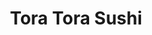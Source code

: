 ---
layout: place
title: "Tora Tora Sushi"
permalink: /california/san-diego/tora-tora-sushi.html
stateAbbr: CA
stateName: California
cityName: San Diego
seo:
  name: "Tora Tora Sushi"
  type: Restaurant
  links: http://www.toratorasushi.com/
description: "Tora Tora Sushi serves delicious sushi in San Diego, California. Try fresh Japanese dishes for a great dining experience. Available for takeout, delivery, lunch, and dinner."
place_id: ChIJ3dC9KF7524ARt2aB61zMLIg
photos:
  - name: >-
      places/ChIJ3dC9KF7524ARt2aB61zMLIg/photos/AeeoHcJnjN6mRGPqmrtcl5q89H2QqwAcH5tSQLRYXd-DzRw23qt8SGcTBhr5imD1918Ai7_-jNmxG3hJzzJuOT3JjdnZx4M8wH7B05HRFykDQX1lc699GOM9k1Azvn7L4nEryUY-2bMhYxY2YDQyWB6Z6yGHd_D24ud4oDUaVHQh6I18gJXIBHlVqEZVgBEx_lCFS5i39Of1MyVNuH1bphtHNpATfmRHN_x88LkgIhLAgSz4uqwoaJwRlEnBUCYghUnJvFJvRDvwHbFNSYX8rVQAyjx6vLbCDE69tu9IWWrNRzXbMw
    widthPx: 1512
    heightPx: 2016
    authorAttributions:
      - displayName: Tora Tora Sushi
        uri: https://maps.google.com/maps/contrib/100501449829955728648
        photoUri: >-
          https://lh3.googleusercontent.com/a-/ALV-UjXlfRAvIsLPOU7FNLMIGWfeNfjU2sV3vFmFYa3F8MaWn4RFEEU=s100-p-k-no-mo
    flagContentUri: >-
      https://www.google.com/local/imagery/report/?cb_client=maps_api_places.places_api&image_key=!1e10!2sAF1QipOsgXeN9FOejzS2pTCKPrhX4WEhwIUNQYLWr0mi&hl=en-US
    googleMapsUri: >-
      https://www.google.com/maps/place//data=!3m4!1e2!3m2!1sAF1QipOsgXeN9FOejzS2pTCKPrhX4WEhwIUNQYLWr0mi!2e10!4m2!3m1!1s0x80dbf95e28bdd0dd:0x882ccc5ceb8166b7
  - name: >-
      places/ChIJ3dC9KF7524ARt2aB61zMLIg/photos/AeeoHcKxeU3pDkuz3cLcFLGqB9uL0egzwcyEt_KZAO8umevkWomnbVWnuIRkRnLm8AZ0221wbA5yhrUBDfJLr5cynqr-2fnc95aAyZ11tYHUv4kKKPSvflTqbYqOYAUar91Iv-Ug2KM6AIr-H-2CYIb6qqkoRDuGKQQHd63Ofg_aJslr2daL59KldeRQ2SnnoszvIISbpnl5TUuOIF-r1ZHA468idXqKMm8WojlYjz7PDOyh4ZwFF6ACP6JKz7fUZVCrhSFiCCQNkfzgp5e1iZX_8YbDis-hay7NEDuriKoh5Vzq4w
    widthPx: 4032
    heightPx: 3024
    authorAttributions:
      - displayName: Tora Tora Sushi
        uri: https://maps.google.com/maps/contrib/100501449829955728648
        photoUri: >-
          https://lh3.googleusercontent.com/a-/ALV-UjXlfRAvIsLPOU7FNLMIGWfeNfjU2sV3vFmFYa3F8MaWn4RFEEU=s100-p-k-no-mo
    flagContentUri: >-
      https://www.google.com/local/imagery/report/?cb_client=maps_api_places.places_api&image_key=!1e10!2sAF1QipOlchftdSOgTV8khKdQ9_gidCXzhQ00qWsJG74T&hl=en-US
    googleMapsUri: >-
      https://www.google.com/maps/place//data=!3m4!1e2!3m2!1sAF1QipOlchftdSOgTV8khKdQ9_gidCXzhQ00qWsJG74T!2e10!4m2!3m1!1s0x80dbf95e28bdd0dd:0x882ccc5ceb8166b7
  - name: >-
      places/ChIJ3dC9KF7524ARt2aB61zMLIg/photos/AeeoHcI4p6edx-cV53GN249ixjMj1sVqjkDeiU3L8ccuh-BV91bkzAci3XGTaxlMG2I6sYOhZOVA-jDEb4mdnhXi3sMmwEdbBWtLeGO4SVZLFOPG5UiSGqeX6VsrmtyeUAn0DQFF-s62SJFaN55mPP4EyBSSJP8tDsTl3j2jYpsOfSZbByucnCgWewfaiyGYvj42OxPkjvMhgSHporGVHGjFgYqtMClS61SyoeM_GQ1HveECMdOTCiTFB1hppWOlG0MqdPj2c5TnBMV8iHqi39COR0KbSekCI5_DyHXCTv0wOAHEEQ
    widthPx: 4030
    heightPx: 2779
    authorAttributions:
      - displayName: Tora Tora Sushi
        uri: https://maps.google.com/maps/contrib/100501449829955728648
        photoUri: >-
          https://lh3.googleusercontent.com/a-/ALV-UjXlfRAvIsLPOU7FNLMIGWfeNfjU2sV3vFmFYa3F8MaWn4RFEEU=s100-p-k-no-mo
    flagContentUri: >-
      https://www.google.com/local/imagery/report/?cb_client=maps_api_places.places_api&image_key=!1e10!2sAF1QipO4GVVsX48fYGYE6gBW09P62-qB1uSEqIYyX9WE&hl=en-US
    googleMapsUri: >-
      https://www.google.com/maps/place//data=!3m4!1e2!3m2!1sAF1QipO4GVVsX48fYGYE6gBW09P62-qB1uSEqIYyX9WE!2e10!4m2!3m1!1s0x80dbf95e28bdd0dd:0x882ccc5ceb8166b7
  - name: >-
      places/ChIJ3dC9KF7524ARt2aB61zMLIg/photos/AeeoHcLuJS5WVQTKfRuEkZ2kibxieJwkhVBEUgYg0eN1MISBjltPyXa017_r9XSnS9O9aM5NXpwiDEb2tBhaSMsV0oaivvMTFbxufdOlkgbxrXHUWYu5W8sWpl4LoL_B1NPh9RSbtz-8CkKT_ulKAe56k6G_BVFwELFeVTxQ0OPD-t1YtIWl6LjxsaRDiNMvNPI2_9p0SPAPtvmGBj9wYv0fE2woRFImaQao7LSMiQltlZOGR5X2WVk9GYnFJjjecSkSA-492VyA9EXNuY_li8vYwi7-lLIbxNXy-SabUdJL1d39Aw
    widthPx: 4411
    heightPx: 2929
    authorAttributions:
      - displayName: Tora Tora Sushi
        uri: https://maps.google.com/maps/contrib/100501449829955728648
        photoUri: >-
          https://lh3.googleusercontent.com/a-/ALV-UjXlfRAvIsLPOU7FNLMIGWfeNfjU2sV3vFmFYa3F8MaWn4RFEEU=s100-p-k-no-mo
    flagContentUri: >-
      https://www.google.com/local/imagery/report/?cb_client=maps_api_places.places_api&image_key=!1e10!2sAF1QipP5tfJDm9LFezy_Tkn-868QbrYx9lsgdDrgowax&hl=en-US
    googleMapsUri: >-
      https://www.google.com/maps/place//data=!3m4!1e2!3m2!1sAF1QipP5tfJDm9LFezy_Tkn-868QbrYx9lsgdDrgowax!2e10!4m2!3m1!1s0x80dbf95e28bdd0dd:0x882ccc5ceb8166b7
  - name: >-
      places/ChIJ3dC9KF7524ARt2aB61zMLIg/photos/AeeoHcLLTUE1C94frvrDuKYbCx8XZre_ZmLCVRDdo_cdPh3wIeRP-j-u9llouOdkcL4_3w67QHTxCzScLV7q6x8Gm34V6x_D_5-eCbBatsH5zVsf_hq-kaL72cMWWd3jUsQCeQZM9YaBSMEyD8n0MT42Viu63fOn5U-MRv99GJZU2rM-UfgRFSGD55nCgo9VyGcCRrO8BzvGDn7tgdMfH4Dur8c9QGU0chAd1tlaXa9R6ixiyYdaC_pJmW2bnTtAKrvUijhmzvCy_bPCDivPYyK_fOhWMl2NIcieV7b1NHR_IdPlpTgd3XzdYu8Yx3g2FM61GF5OHsjtoVeHkzMriS_yPR1bNbc8EMXx_2JqGPDQNGUwvaI5-BrRKw1rGUiOp_E0c_zjTFw2eKtmjaYC3J46Bl0BPO9qPcrBBTxo5fjoqXAQBPM
    widthPx: 4080
    heightPx: 3072
    authorAttributions:
      - displayName: Robby Ticknor (TicknorPhoto)
        uri: https://maps.google.com/maps/contrib/106530468110569616272
        photoUri: >-
          https://lh3.googleusercontent.com/a-/ALV-UjVTel6Cx9g_Rss0kK0l6C3q4hzx8uDMePZ7kJNxVVF7f-C-9b8cAQ=s100-p-k-no-mo
    flagContentUri: >-
      https://www.google.com/local/imagery/report/?cb_client=maps_api_places.places_api&image_key=!1e10!2sCIHM0ogKEICAgIDd2fSNuQE&hl=en-US
    googleMapsUri: >-
      https://www.google.com/maps/place//data=!3m4!1e2!3m2!1sCIHM0ogKEICAgIDd2fSNuQE!2e10!4m2!3m1!1s0x80dbf95e28bdd0dd:0x882ccc5ceb8166b7
  - name: >-
      places/ChIJ3dC9KF7524ARt2aB61zMLIg/photos/AeeoHcLV7wysQlganXFT30hhZHyiQQ-jqcxmNQAZBKbcCg3eFUx5w6DVVWhB2Hd5FpgTtI0uLevDVW6-0aVAVj191qxBX095cKk848PAURxhjy9gYCheg8BWeXYdmiXsT_AA6L5W9L9x8UgvVQABZC1Bf4Ufnf2YmIU0CUzPK0h9M_h9G_GInsRMCqRW1Ii9AqylCWtmc73Q5KLVuBMj0WWKTGzfASwRqX7acOVQTnOVHjrvclTcevO9fIp1znvi-saCsPtXwGbX1Y1T2g3qlLa-IQkvPeiOO2jiKQCvCpxrv0ag3Q
    widthPx: 4032
    heightPx: 3024
    authorAttributions:
      - displayName: Tora Tora Sushi
        uri: https://maps.google.com/maps/contrib/100501449829955728648
        photoUri: >-
          https://lh3.googleusercontent.com/a-/ALV-UjXlfRAvIsLPOU7FNLMIGWfeNfjU2sV3vFmFYa3F8MaWn4RFEEU=s100-p-k-no-mo
    flagContentUri: >-
      https://www.google.com/local/imagery/report/?cb_client=maps_api_places.places_api&image_key=!1e10!2sAF1QipN8CHgMWS2lFDEzyuxzbO4oThk8pRNmM-Ka-9NX&hl=en-US
    googleMapsUri: >-
      https://www.google.com/maps/place//data=!3m4!1e2!3m2!1sAF1QipN8CHgMWS2lFDEzyuxzbO4oThk8pRNmM-Ka-9NX!2e10!4m2!3m1!1s0x80dbf95e28bdd0dd:0x882ccc5ceb8166b7
  - name: >-
      places/ChIJ3dC9KF7524ARt2aB61zMLIg/photos/AeeoHcKA1nAOIFkEwFzuxJ9TGXPSOYmM7uHy-rcoZZYX1smz2ibQSbD1tQCiWLciBD-cj6LBryG-Ekm9hiNzObMO0GXNVWR6JIyIYaMf9Cxmb_wub8pDc3luFjAvRtM0yuia322Oz6JmVWv04H28LI6YrfJPjyzidHI1vya8ifeOk44lJPZJKb2nvvMb2BOEtGVLEqrKYV7r2zIt9R9aBH3oaTcmxBnyQWouSZYzdifFHgDfxp6BMD-TKfiToLZ8VQT-unXM0xqE31yxWzz1qvxhz6fQnGRl1RP3901_geXFc-YXPuPeM75s7NuYHTiXxYLGk54UeOlsxdYpGTezKyHEy-1CLqfffcI3dU_MzGalvAMUgfZhB-uyeylt_NbY7sxAwJbJSrjo8UUhFAbQhxOxpRKNc3bIF1wSUSb3pk9AaD4l2A
    widthPx: 4032
    heightPx: 3024
    authorAttributions:
      - displayName: JC
        uri: https://maps.google.com/maps/contrib/108819977675690923885
        photoUri: >-
          https://lh3.googleusercontent.com/a-/ALV-UjUGqsS01IhVd-AWnAcwHQ3PWMRHTKtSChXHR_7hDInfb46t9ldqaw=s100-p-k-no-mo
    flagContentUri: >-
      https://www.google.com/local/imagery/report/?cb_client=maps_api_places.places_api&image_key=!1e10!2sCIHM0ogKEICAgID228n2Iw&hl=en-US
    googleMapsUri: >-
      https://www.google.com/maps/place//data=!3m4!1e2!3m2!1sCIHM0ogKEICAgID228n2Iw!2e10!4m2!3m1!1s0x80dbf95e28bdd0dd:0x882ccc5ceb8166b7
  - name: >-
      places/ChIJ3dC9KF7524ARt2aB61zMLIg/photos/AeeoHcL3YyA07H_qJ8FW76whqWn07RTD4hBaitpgA6_7NUbkKZ-FHYp7hjAi9J0knQAMFvWswSMKjEqhdi_ZD7E8D2yvZ_xneyjcrrw9kGBXrcHQ0wvgcNsM4v9SwXHjNBvmANHcV7stvTaUmUqbtdYCh11ia3zEBEm7nGpZa4n0m4E6T_vjLGcV1gKFIAMF0Xl18A2N4bdImEUq2fG6ucYYCv3Bus0I2A58-KdJzHnBFjjXPALiA8jC-e5PQShHEpAo7iZ7bnuQuGaX6yjVDuujNcsJbhA9TMfMK-HWR1RycVVwCOgiMsUNEQPJ3NXd-BXslMCZkECyq8uIXzQGYJXyzGGMq7FpEVMRK0XaTQQ8gbP_8D0Rs5ZihnJ2LNZ3W9f7RPWTYAOM5W8brfNwT8D0FipkmNnxMSzqRLIiWw43_FM
    widthPx: 4032
    heightPx: 3024
    authorAttributions:
      - displayName: Justin Fan
        uri: https://maps.google.com/maps/contrib/101662871399052936171
        photoUri: >-
          https://lh3.googleusercontent.com/a-/ALV-UjUsr5NJNtOGdNe2cXiIQDgGl4LNJqYNlR6m4yWM0mMrqJKpyqu5=s100-p-k-no-mo
    flagContentUri: >-
      https://www.google.com/local/imagery/report/?cb_client=maps_api_places.places_api&image_key=!1e10!2sCIHM0ogKEICAgIDOiPeETw&hl=en-US
    googleMapsUri: >-
      https://www.google.com/maps/place//data=!3m4!1e2!3m2!1sCIHM0ogKEICAgIDOiPeETw!2e10!4m2!3m1!1s0x80dbf95e28bdd0dd:0x882ccc5ceb8166b7
  - name: >-
      places/ChIJ3dC9KF7524ARt2aB61zMLIg/photos/AeeoHcLGqOzxNCJuIVJfrPq23R5poqbBqUrWHNQiEtZZY39tU0xrK-cbsUHQ2Lee-Vosm0bUKrDwZTUDxbLVi64U7EhDq4j0qimvRdlH2hpYDQUo_wg3zhOKjYs5TNgYLq-zGICAO_UzQ2_0lB2Vkj0BIpwmwObW_3CtkMww3pJmttQ00HYpxnQcdSlZlHsABJqXCkqHzdKpEDlL9Z3f-yCbP862ttSLf8CmWJhL-YrjICXB0NHk2fASLFoU_Zpdy39TnV8hobxJvy1wAZDgJLMGOKpqayq83HmqWeo7L1G04lRganDKl1GWxSmYIvTE8ZHKGoMy8RvMJp_8fauREzOQQthH6jlnLkClFFpIlvGiSCY4MkrtAT9T_fWTT3D6CBnFdXhVAxPN3m5ySYx-qU8S30g9bm92MudomcLDw-9lVNELGbg
    widthPx: 3024
    heightPx: 4032
    authorAttributions:
      - displayName: John Houghton
        uri: https://maps.google.com/maps/contrib/112558994359615939256
        photoUri: >-
          https://lh3.googleusercontent.com/a-/ALV-UjXNbAkYC4-wPkF6Md-Cx9XqU2zgA8mbvHKQuW2e91nYI_L8TK3K=s100-p-k-no-mo
    flagContentUri: >-
      https://www.google.com/local/imagery/report/?cb_client=maps_api_places.places_api&image_key=!1e10!2sCIHM0ogKEICAgICX7O6xzgE&hl=en-US
    googleMapsUri: >-
      https://www.google.com/maps/place//data=!3m4!1e2!3m2!1sCIHM0ogKEICAgICX7O6xzgE!2e10!4m2!3m1!1s0x80dbf95e28bdd0dd:0x882ccc5ceb8166b7
  - name: >-
      places/ChIJ3dC9KF7524ARt2aB61zMLIg/photos/AeeoHcJyi2WI7zlPpXWgUClKNEJ_igBIDbFNuHsFOcfXE3uQP54gvQ3KT7fg6z0QWWereL0J2DA4lzdA8Xp-14gfSpoqnEOm0sr9TdqE_F-RNV1qt4bHtbUIsHZkEa0RvB3pP2d4OcNVOGKj6_AuRpbsuko_ijjmAOC8VkeInV38dd_r9yUO4cqHO-DEwja9kQQOgdICe2KT5hPnpCNBCaxHGqcwTNO4TpPKKz4-RUFsx0mpMnbL_R10A13TwpBHqOOVH0HXer3_kjFKMesov4raFw4VaC2bc88eA7wxrMVKuCbqlYvvhElRB1iA5TOM_GMki5aM34b9UhKGlqv5ufbgyx9q1z4pV28TdxLE-qu9JsKiRv0cEUQnXqvxV9bmVTpYSWhi42lziF80-D-TY_M6yLpeHYy4M-vYGIyihsW4nHqTdP4
    widthPx: 4032
    heightPx: 3024
    authorAttributions:
      - displayName: Justin Fan
        uri: https://maps.google.com/maps/contrib/101662871399052936171
        photoUri: >-
          https://lh3.googleusercontent.com/a-/ALV-UjUsr5NJNtOGdNe2cXiIQDgGl4LNJqYNlR6m4yWM0mMrqJKpyqu5=s100-p-k-no-mo
    flagContentUri: >-
      https://www.google.com/local/imagery/report/?cb_client=maps_api_places.places_api&image_key=!1e10!2sCIHM0ogKEICAgIDOiPeEjwE&hl=en-US
    googleMapsUri: >-
      https://www.google.com/maps/place//data=!3m4!1e2!3m2!1sCIHM0ogKEICAgIDOiPeEjwE!2e10!4m2!3m1!1s0x80dbf95e28bdd0dd:0x882ccc5ceb8166b7
address: '8155 Mira Mesa Blvd #3, San Diego, CA 92126, USA'
street: '8155 Mira Mesa Blvd #3'
city: San Diego
state: CA
zip: '92126'
country: USA
neighborhood: Mira Mesa
latitude: '32.910885'
longitude: '-117.147455'
accessibility_options:
  wheelchairAccessibleParking: true
  wheelchairAccessibleEntrance: true
  wheelchairAccessibleRestroom: true
  wheelchairAccessibleSeating: true
business_status: OPERATIONAL
name: Tora Tora Sushi
google_maps_links:
  directionsUri: >-
    https://www.google.com/maps/dir//''/data=!4m7!4m6!1m1!4e2!1m2!1m1!1s0x80dbf95e28bdd0dd:0x882ccc5ceb8166b7!3e0
  placeUri: https://maps.google.com/?cid=9812442387593651895
  writeAReviewUri: >-
    https://www.google.com/maps/place//data=!4m3!3m2!1s0x80dbf95e28bdd0dd:0x882ccc5ceb8166b7!12e1
  reviewsUri: >-
    https://www.google.com/maps/place//data=!4m4!3m3!1s0x80dbf95e28bdd0dd:0x882ccc5ceb8166b7!9m1!1b1
  photosUri: >-
    https://www.google.com/maps/place//data=!4m3!3m2!1s0x80dbf95e28bdd0dd:0x882ccc5ceb8166b7!10e5
primary_type: Japanese Restaurant
opening_hours:
  regular: null
  current: null
secondary_opening_hours:
  regular:
    weekdayDescriptions: null
    type: null
  current:
    weekdayDescriptions: null
    type: null
phone: (858) 322-3356
price_level: PRICE_LEVEL_MODERATE
price_range: $10 &ndash; $20
rating: '4.3'
rating_count: 73
website: http://www.toratorasushi.com/
reviews:
  - name: >-
      places/ChIJ3dC9KF7524ARt2aB61zMLIg/reviews/ChdDSUhNMG9nS0VJQ0FnTUN3d012THZRRRAB
    relativePublishTimeDescription: 4 weeks ago
    rating: 5
    text:
      text: >-
        SO phenomenal & fairly priced, the lemon cilantro specialty roll was
        truly to die for & the garlic pepper tuna specialty roll was delicious
        as well. plus the crunchy class roll & the shrimp tempura classic roll
        were perfectly done, overall so delicious & i can't wait to go back

        the only picture i got was of the last 3 pieces of the lemon cilantro
        roll because i devoured the rest of it before i remembered to take pics
        whoops
      languageCode: en
    originalText:
      text: >-
        SO phenomenal & fairly priced, the lemon cilantro specialty roll was
        truly to die for & the garlic pepper tuna specialty roll was delicious
        as well. plus the crunchy class roll & the shrimp tempura classic roll
        were perfectly done, overall so delicious & i can't wait to go back

        the only picture i got was of the last 3 pieces of the lemon cilantro
        roll because i devoured the rest of it before i remembered to take pics
        whoops
      languageCode: en
    authorAttribution:
      displayName: xanna o
      uri: https://www.google.com/maps/contrib/108124603222642654966/reviews
      photoUri: >-
        https://lh3.googleusercontent.com/a-/ALV-UjXt9i8D43rSNwDzy1JprEP8PrlyG3paTZwCe29DQadpTce1ay_fjA=s128-c0x00000000-cc-rp-mo-ba2
    publishTime: '2025-03-15T20:57:21.872408Z'
    flagContentUri: >-
      https://www.google.com/local/review/rap/report?postId=ChdDSUhNMG9nS0VJQ0FnTUN3d012THZRRRAB&d=17924085&t=1
    googleMapsUri: >-
      https://www.google.com/maps/reviews/data=!4m6!14m5!1m4!2m3!1sChdDSUhNMG9nS0VJQ0FnTUN3d012THZRRRAB!2m1!1s0x80dbf95e28bdd0dd:0x882ccc5ceb8166b7
  - name: >-
      places/ChIJ3dC9KF7524ARt2aB61zMLIg/reviews/ChdDSUhNMG9nS0VJQ0FnSUM3eE5XZHFnRRAB
    relativePublishTimeDescription: 8 months ago
    rating: 5
    text:
      text: >-
        Ordered for takeout and the staff were nice. The restaurant is clean and
        I love the mural! The food is super fresh and tasty. I highly recommend.
        The baked sushi is the best baked sushi I've ever gotten and their
        nigiri is soo good it melts in your mouth.
      languageCode: en
    originalText:
      text: >-
        Ordered for takeout and the staff were nice. The restaurant is clean and
        I love the mural! The food is super fresh and tasty. I highly recommend.
        The baked sushi is the best baked sushi I've ever gotten and their
        nigiri is soo good it melts in your mouth.
      languageCode: en
    authorAttribution:
      displayName: Ayla M
      uri: https://www.google.com/maps/contrib/108026253395924612829/reviews
      photoUri: >-
        https://lh3.googleusercontent.com/a-/ALV-UjU7OL6eHZyLhqIoFybCyz6m-GdnQSlm0TNsBR4dN7nJZrPl2Xzi=s128-c0x00000000-cc-rp-mo-ba4
    publishTime: '2024-08-12T16:05:20.984261Z'
    flagContentUri: >-
      https://www.google.com/local/review/rap/report?postId=ChdDSUhNMG9nS0VJQ0FnSUM3eE5XZHFnRRAB&d=17924085&t=1
    googleMapsUri: >-
      https://www.google.com/maps/reviews/data=!4m6!14m5!1m4!2m3!1sChdDSUhNMG9nS0VJQ0FnSUM3eE5XZHFnRRAB!2m1!1s0x80dbf95e28bdd0dd:0x882ccc5ceb8166b7
  - name: >-
      places/ChIJ3dC9KF7524ARt2aB61zMLIg/reviews/ChdDSUhNMG9nS0VJQ0FnSUQzd05TcTNBRRAB
    relativePublishTimeDescription: 5 months ago
    rating: 3
    text:
      text: >-
        The sushi here is incredible which is why I keep coming back. However,
        it seems that the chef doesn’t even know their own menu. The past four
        times I’ve been here, they’ve gotten at least one thing wrong every
        single time. Sometimes it’s even wrong on the second time. It’s
        extremely frustrating but the staff is always accommodating to fixing
        the issue. I just wish they would do a better job at checking to see if
        the rolls are correct so I wouldn’t have to. I’ll keep coming back
        because the food is fantastic, but I hope they’ll fix this issue in the
        future.
      languageCode: en
    originalText:
      text: >-
        The sushi here is incredible which is why I keep coming back. However,
        it seems that the chef doesn’t even know their own menu. The past four
        times I’ve been here, they’ve gotten at least one thing wrong every
        single time. Sometimes it’s even wrong on the second time. It’s
        extremely frustrating but the staff is always accommodating to fixing
        the issue. I just wish they would do a better job at checking to see if
        the rolls are correct so I wouldn’t have to. I’ll keep coming back
        because the food is fantastic, but I hope they’ll fix this issue in the
        future.
      languageCode: en
    authorAttribution:
      displayName: Chase
      uri: https://www.google.com/maps/contrib/111557212073619819524/reviews
      photoUri: >-
        https://lh3.googleusercontent.com/a-/ALV-UjW3VFLpbA9BoNpFFSwc3AVpoEOnX3CcsdL4oAmx2WyIhJep5F02=s128-c0x00000000-cc-rp-mo
    publishTime: '2024-11-11T01:21:09.312404Z'
    flagContentUri: >-
      https://www.google.com/local/review/rap/report?postId=ChdDSUhNMG9nS0VJQ0FnSUQzd05TcTNBRRAB&d=17924085&t=1
    googleMapsUri: >-
      https://www.google.com/maps/reviews/data=!4m6!14m5!1m4!2m3!1sChdDSUhNMG9nS0VJQ0FnSUQzd05TcTNBRRAB!2m1!1s0x80dbf95e28bdd0dd:0x882ccc5ceb8166b7
  - name: >-
      places/ChIJ3dC9KF7524ARt2aB61zMLIg/reviews/ChdDSUhNMG9nS0VJQ0FnTURJN09TLWl3RRAB
    relativePublishTimeDescription: in the last week
    rating: 2
    text:
      text: >-
        My boyfriend decided to take me out for a nice sushi lunch here at tora
        tora. We’ve been here before in the past, and I wish we went more back
        then. The reason is because they changed their menu. And not for the
        better. The menu isn’t cute anymore, there’s very limited “sides”. They
        got rid of the corn cheese which I loved. We ordered their sashimi set.
        Which wasn’t much food at all for us to share. And they added on a
        salad, miso soup, and maki roll. The salad was okay? Miso soup is as
        expected, and the maki roll (which is a plain ol cucumber roll) had
        mint. Which wasn’t good in my opinion. This all costed $40 with the tip.
        My boyfriend got a stomach ache and I couldn’t tell you from which
        sushi. Their salmon is good, though. Anyway I went next door to golden
        chopsticks and for a fraction of the price and ALOT of food we were more
        satisfied.

        Bummer about the menu change. Try adding more interesting items at a
        better price. Thank you
      languageCode: en
    originalText:
      text: >-
        My boyfriend decided to take me out for a nice sushi lunch here at tora
        tora. We’ve been here before in the past, and I wish we went more back
        then. The reason is because they changed their menu. And not for the
        better. The menu isn’t cute anymore, there’s very limited “sides”. They
        got rid of the corn cheese which I loved. We ordered their sashimi set.
        Which wasn’t much food at all for us to share. And they added on a
        salad, miso soup, and maki roll. The salad was okay? Miso soup is as
        expected, and the maki roll (which is a plain ol cucumber roll) had
        mint. Which wasn’t good in my opinion. This all costed $40 with the tip.
        My boyfriend got a stomach ache and I couldn’t tell you from which
        sushi. Their salmon is good, though. Anyway I went next door to golden
        chopsticks and for a fraction of the price and ALOT of food we were more
        satisfied.

        Bummer about the menu change. Try adding more interesting items at a
        better price. Thank you
      languageCode: en
    authorAttribution:
      displayName: Alana Johnson
      uri: https://www.google.com/maps/contrib/113704480921181043076/reviews
      photoUri: >-
        https://lh3.googleusercontent.com/a-/ALV-UjUZ7-shyVaL5KIdQYkql6FUQ4DetGDReGsAYGw7038xkNSU0gyv=s128-c0x00000000-cc-rp-mo-ba2
    publishTime: '2025-04-08T00:37:08.031220Z'
    flagContentUri: >-
      https://www.google.com/local/review/rap/report?postId=ChdDSUhNMG9nS0VJQ0FnTURJN09TLWl3RRAB&d=17924085&t=1
    googleMapsUri: >-
      https://www.google.com/maps/reviews/data=!4m6!14m5!1m4!2m3!1sChdDSUhNMG9nS0VJQ0FnTURJN09TLWl3RRAB!2m1!1s0x80dbf95e28bdd0dd:0x882ccc5ceb8166b7
  - name: >-
      places/ChIJ3dC9KF7524ARt2aB61zMLIg/reviews/ChZDSUhNMG9nS0VJQ0FnSURoLXBQeFVREAE
    relativePublishTimeDescription: 2 years ago
    rating: 5
    text:
      text: >-
        Parking: We had dinner at 8pm on a Friday and there were plenty of
        parking in the shopping plaza

        Ambience: Loud, upbeat. Great for take outs but a bit too small to dine
        in with more than 2 people

        Service: The service was Amazing! Very attentive and love the follow
        ups.

        Food: y of the freshest Sushi ever I’ve had

        Supports Military: No Discount

        Overall: Both food and service was on point here. I would definitely
        recommend and return to try more items on their menu.
      languageCode: en
    originalText:
      text: >-
        Parking: We had dinner at 8pm on a Friday and there were plenty of
        parking in the shopping plaza

        Ambience: Loud, upbeat. Great for take outs but a bit too small to dine
        in with more than 2 people

        Service: The service was Amazing! Very attentive and love the follow
        ups.

        Food: y of the freshest Sushi ever I’ve had

        Supports Military: No Discount

        Overall: Both food and service was on point here. I would definitely
        recommend and return to try more items on their menu.
      languageCode: en
    authorAttribution:
      displayName: Tony Tran
      uri: https://www.google.com/maps/contrib/115338159254161643115/reviews
      photoUri: >-
        https://lh3.googleusercontent.com/a/ACg8ocIfIdh-lZvcQXuO4jabIj0139y8T3d2Xonv38WnzzCrtZyBZg=s128-c0x00000000-cc-rp-mo-ba4
    publishTime: '2023-03-07T06:16:46.069864Z'
    flagContentUri: >-
      https://www.google.com/local/review/rap/report?postId=ChZDSUhNMG9nS0VJQ0FnSURoLXBQeFVREAE&d=17924085&t=1
    googleMapsUri: >-
      https://www.google.com/maps/reviews/data=!4m6!14m5!1m4!2m3!1sChZDSUhNMG9nS0VJQ0FnSURoLXBQeFVREAE!2m1!1s0x80dbf95e28bdd0dd:0x882ccc5ceb8166b7
parking_options:
  freeParkingLot: true
payment_options:
  acceptsCreditCards: true
  acceptsDebitCards: true
  acceptsCashOnly: false
  acceptsNfc: true
allow_dogs: null
curbside_pickup: null
delivery: true
dine_in: true
good_for_children: null
good_for_groups: null
good_for_sports: null
live_music: false
menu_for_children: false
outdoor_seating: true
reservable: null
restroom: true
serves_beer: true
serves_breakfast: null
serves_brunch: null
serves_cocktails: null
serves_coffee: null
serves_dinner: true
serves_dessert: true
serves_lunch: true
serves_vegetarian_food: null
serves_wine: true
takeout: true
summary: null

---